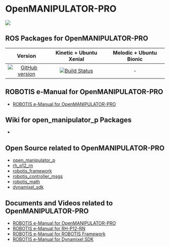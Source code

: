# OpenMANIPULATOR-PRO
![](http://emanual.robotis.com/assets/images/platform/manipulator/manipulator_product.gif)

## ROS Packages for OpenMANIPULATOR-PRO

|Version|Kinetic + Ubuntu Xenial|Melodic + Ubuntu Bionic|
|:---:|:---:|:---:|
|[![GitHub version](https://badge.fury.io/gh/ROBOTIS-GIT%2Fopen_manipulator_p.svg)](https://badge.fury.io/gh/ROBOTIS-GIT%2Fopen_manipulator_p)|[![Build Status](https://travis-ci.org/ROBOTIS-GIT/open_manipulator_p.svg?branch=kinetic-devel)](https://travis-ci.org/ROBOTIS-GIT/open_manipulator_p)|-|

## ROBOTIS e-Manual for OpenMANIPULATOR-PRO
- [ROBOTIS e-Manual for OpenMANIPULATOR-PRO](http://emanual.robotis.com/docs/en/platform/openmanipulator_pro/overview/)

## Wiki for open_manipulator_p Packages
- 

## Open Source related to OpenMANIPULATOR-PRO
- [open_manipulator_p](https://github.com/ROBOTIS-GIT/open_manipulator_p)
- [rh_p12_rn](https://github.com/ROBOTIS-GIT/RH-P12-RN)
- [robotis_framework](https://github.com/ROBOTIS-GIT/ROBOTIS-Framework)
- [robotis_controller_msgs](https://github.com/ROBOTIS-GIT/ROBOTIS-Framework-msgs)
- [robotis_math](https://github.com/ROBOTIS-GIT/ROBOTIS-Math)
- [dynamixel_sdk](https://github.com/ROBOTIS-GIT/DynamixelSDK)

## Documents and Videos related to OpenMANIPULATOR-PRO
- [ROBOTIS e-Manual for OpenMANIPULATOR-PRO](http://emanual.robotis.com/docs/en/platform/open_manipulator_p/overview/)
- [ROBOTIS e-Manual for RH-P12-RN](http://emanual.robotis.com/docs/en/platform/rh_p12_rn/)
- [ROBOTIS e-Manual for ROBOTIS Framework](http://emanual.robotis.com/docs/en/software/robotis_framework_packages/)
- [ROBOTIS e-Manual for Dynamixel SDK](http://emanual.robotis.com/docs/en/software/dynamixel/dynamixel_sdk/overview/)
